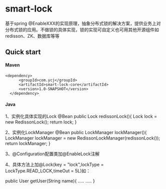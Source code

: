# smart-lock
基于spring @EnableXXX的实现原理，抽象分布式锁的解决方案，提供业务上对分布式锁的应用。不做锁的具体实现，锁的实现可自定义也可用其他开源组件如redisson、ZK、数据库等等


## Quick start

#### Maven

	<dependency>
		  <groupId>com.ycj</groupId>
		  <artifactId>smart-lock-core</artifactId>
		  <version>1.0-SNAPSHOT</version>
	  </dependency>
    
#### Java

1、实例化具体实现的Lock
 @Bean
    public Lock redissonLock(){
        Lock lock = new RedissonLock();
        return lock;
    }
    
2、实例化LockManager
 @Bean
    public LockManager lockManager(){
        LockManager lockManager = new RedissonLockManager(redissonLock());
        return lockManager;
    }
    
3、@Configuration配置类加@EnableLock注解

4、具体方法上加@Lock(key = "lock",lockType = LockType.READ_LOCK,timeOut = 5L)如：

 public User getUser(String name){
      .....
      .....
    }



